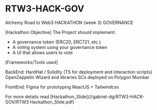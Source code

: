 # RTW3-HACK-GOV

Alchemy Road to Web3
HACKATHON (week 3)
GOVERNANCE

[Hackathon Objective]
The Project should implement:

- A governance token (ERC20, ERC721, etc.)
- A voting system using your governance token
- A UI that allows users to vote

[Frameworks/Tools used]

BackEnd:
HardHat / Solidity (TS for deployment and interaction scripts)
OpenZeppelin Wizard and libraries
SCs deployed on Polygon Mumbai

FrontEnd:
Figma for prototyping
ReactJS + Tailwindcss

For more details read [Hackathon_Slide](//gabriel-dg/RTW3-HACK-GOV/RTW3 Hackathon_Slide.pdf)
